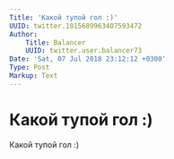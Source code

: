 ```yaml
---
Title: 'Какой тупой гол :)'
UUID: twitter.1015689963407593472
Author:
    Title: Balancer
    UUID: twitter.user.balancer73
Date: 'Sat, 07 Jul 2018 23:12:12 +0300'
Type: Post
Markup: Text
---
```


# Какой тупой гол :)

Какой тупой гол :)